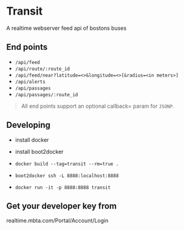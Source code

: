 Transit
==========
A realtime webserver feed api of bostons buses

## End points

* `/api/feed`
* `/api/route/:route_id`
* `/api/feed/near?latitude=<>&longitude=<>[&radius=<in meters>]`
* `/api/alerts`
* `/api/passages`
* `/api/passages/:route_id`

> All end points support an optional callback=<name> param for `JSONP`.

## Developing

* install docker
* install boot2docker

* `docker build --tag=transit --rm=true .`
* `boot2docker ssh -L 8888:localhost:8888`
* `docker run -it -p 8888:8888 transit`

## Get your developer key from

realtime.mbta.com/Portal/Account/Login
